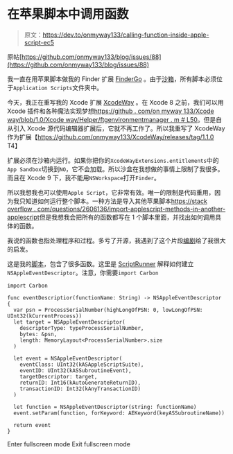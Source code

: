 # 在苹果脚本中调用函数

> 原文：<https://dev.to/onmyway133/calling-function-inside-apple-script-ec5>

原帖[https://github.com/onmyway133/blog/issues/88](https://github.com/onmyway133/blog/issues/88)

我一直在用苹果脚本做我的 Finder 扩展 [FinderGo](https://github.com/onmyway133/FinderGo) 。由于[沙箱](https://www.objc.io/issues/14-mac/sandbox-scripting/)，所有脚本必须位于`Application Scripts`文件夹中。

今天，我正在重写我的 Xcode 扩展 [XcodeWay](https://github.com/onmyway133/XcodeWay) 。在 Xcode 8 之前，我们可以用 Xcode 插件和各种魔法实现梦想[https://github . com/on myway 133/Xcode way/blob/1.0/Xcode way/Helper/ftgenvironmentmanager . m # L50](https://github.com/onmyway133/XcodeWay/blob/1.0/XcodeWay/Helper/FTGEnvironmentManager.m#L50)。但是自从引入 Xcode 源代码编辑器扩展后，它就不再工作了。所以我重写了 XcodeWay 作为扩展【https://github.com/onmyway133/XcodeWay/releases/tag/1.1.0 T4】

扩展必须在沙箱内运行。如果你把你的`XcodeWayExtensions.entitlements`中的`App Sandbox`切换到`NO`，它不会加载。所以沙盒在我想做的事情上限制了我很多。而且在 Xcode 9 下，我不能用`NSWorkspace`打开`Finder`。

所以我想我也可以使用`Apple Script`，它非常有效。唯一的限制是代码重用，因为我只知道如何运行整个脚本。一种方法是导入其他苹果脚本[https://stack overflow . com/questions/2606136/import-applescript-methods-in-another-applescript](https://stackoverflow.com/questions/2606136/import-applescript-methods-in-another-applescript)但是我想我会把所有的函数都写在 1 个脚本里面，并找出如何调用具体的函数。

我说的函数也指处理程序和过程。多亏了开源，我遇到了这个片段[编剧](https://github.com/chockenberry/Scriptinator/blob/master/Scriptinator/AppDelegate.m)给了我很大的启发。

这是我的[脚本](https://github.com/onmyway133/XcodeWay/blob/master/XcodeWayExtensions/Script/XcodeWayScript.scpt)，包含了很多函数。这里是 [ScriptRunner](https://github.com/onmyway133/XcodeWay/blob/master/XcodeWayExtensions/Helper/ScriptRunner.swift#L28) 解释如何建立`NSAppleEventDescriptor`。注意，你需要`import Carbon`

```
import Carbon

func eventDescriptior(functionName: String) -> NSAppleEventDescriptor {
  var psn = ProcessSerialNumber(highLongOfPSN: 0, lowLongOfPSN: UInt32(kCurrentProcess))
  let target = NSAppleEventDescriptor(
    descriptorType: typeProcessSerialNumber,
    bytes: &psn,
    length: MemoryLayout<ProcessSerialNumber>.size
  )

  let event = NSAppleEventDescriptor(
    eventClass: UInt32(kASAppleScriptSuite),
    eventID: UInt32(kASSubroutineEvent),
    targetDescriptor: target,
    returnID: Int16(kAutoGenerateReturnID),
    transactionID: Int32(kAnyTransactionID)
  )

  let function = NSAppleEventDescriptor(string: functionName)
  event.setParam(function, forKeyword: AEKeyword(keyASSubroutineName))

  return event
} 
```

Enter fullscreen mode Exit fullscreen mode